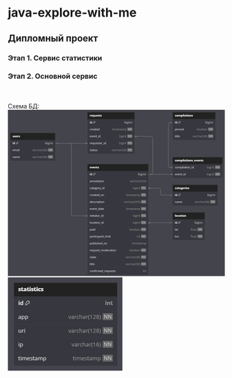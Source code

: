 # java-explore-with-me

## Дипломный проект

### Этап 1. Сервис статистики
### Этап 2. Основной сервис
<br><br/>
Схема БД:
![db_main.png](images/db_main.png)
![db_stat.png](images/db_stat.png)